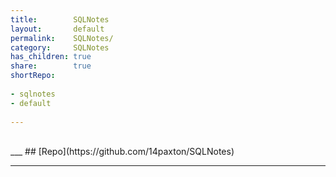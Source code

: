 ```yaml
---
title:        SQLNotes    
layout:       default    
permalink:    SQLNotes/    
category:     SQLNotes    
has_children: true    
share:        true    
shortRepo:  
  
- sqlnotes  
- default  
  
---
```

  
<br/>    
___    
## [Repo](https://github.com/14paxton/SQLNotes)    
  
***